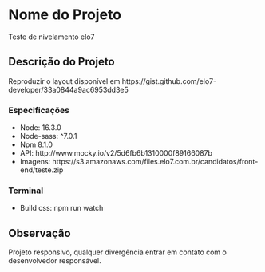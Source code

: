 # Nome do Projeto 
<p>Teste de nivelamento elo7</p>

## Descrição do Projeto
<p>Reproduzir o layout disponível em https://gist.github.com/elo7-developer/33a0844a9ac6953dd3e5</p>

### Especificações
<ul>
    <li>Node: 16.3.0</li>
    <li>Node-sass: ^7.0.1</li>
    <li>Npm 8.1.0</li>
    <li>API: http://www.mocky.io/v2/5d6fb6b1310000f89166087b</li>
    <li>Imagens: https://s3.amazonaws.com/files.elo7.com.br/candidatos/front-end/teste.zip</li>
</ul>

### Terminal
<ul>
    <li>Build css: npm run watch</li>
</ul>

## Observação
<p>Projeto responsivo, qualquer divergência entrar em contato com o desenvolvedor responsável.</p>
